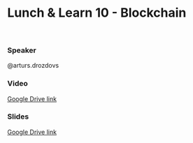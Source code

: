 # Lunch & Learn 10 - Blockchain
​
### Speaker
@arturs.drozdovs
​
### Video
[Google Drive link](https://drive.google.com/open?id=1H7fbzLIKja77cEx5uDaz__9R5-RkmeK8)
​
### Slides
[Google Drive link](https://drive.google.com/open?id=1iTYWPwdg8mtBm0tyyKH9JnYxeb55szO5)
